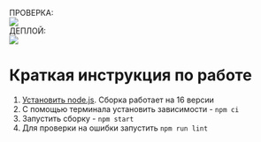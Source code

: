 ПРОВЕРКА:<br>
<img src="https://github.com/asupstudent/start-template/workflows/project-check/badge.svg?branch=main"><br>
ДЕПЛОЙ:<br>
<img src="https://github.com/asupstudent/start-template/workflows/deploy-to-github-pages/badge.svg?branch=main"><br>

# Краткая инструкция по работе

1. [Установить node.js](https://nodejs.org/download/release/latest-v16.x/). Сборка работает на 16 версии
2. С помощью терминала установить зависимости - `npm ci`
3. Запустить сборку - `npm start`
4. Для проверки на ошибки запустить `npm run lint`
